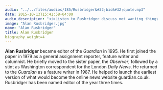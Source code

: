```yaml
---
audio: "../../files/audios/185/Rusbridger&#32;bio&#32;quote.mp3"
date: 2015-10-13T15:41:58-04:00
audio_description: "<i>Listen to Rusbridger discuss not wanting things to fall apart.</i>"
image: "Alan Rusbridger.jpg"
name: "Alan Rusbridger"
title: Alan Rusbridger
biography_weight=4
---
```


<strong>Alan Rusbridger </strong>became editor of the <em>Guardian</em> in 1995. He first joined the paper in 1979 as a general assignment reporter, feature writer and columnist. He briefly moved to the sister paper, the <em>Observer</em>, followed by a stint as Washington correspondent for the London <em>Daily News</em>. He returned to the <em>Guardian</em> as a feature writer in 1987. He helped to launch the earliest version of what would become the online news website guardian.co.uk. Rusbridger has been named editor of the year three times.
